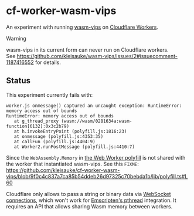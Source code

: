# cf-worker-wasm-vips

An experiment with running [wasm-vips](https://github.com/kleisauke/wasm-vips)
on [Cloudflare Workers](https://workers.cloudflare.com/).

> [!WARNING]
> wasm-vips in its current form can never run on Cloudflare workers.  
> See https://github.com/kleisauke/wasm-vips/issues/2#issuecomment-1187416552
> for details.

## Status

This experiment currently fails with:

```
worker.js onmessage() captured an uncaught exception: RuntimeError: memory access out of bounds
RuntimeError: memory access out of bounds
   at g_thread_proxy (wasm://wasm/0281634a:wasm-function[6132]:0x3c2b79)
   at h.invokeEntryPoint (polyfill.js:1816:23)
   at onmessage (polyfill.js:4353:35)
   at callFun (polyfill.js:4404:9)
   at Worker2.runPostMessage (polyfill.js:4410:7)
```

Since the `WebAssembly.Memory` in [the Web Worker polyfill](
lib/polyfill.ts) is not shared with the worker that instantiated
wasm-vips. See this `FIXME`:
https://github.com/kleisauke/cf-worker-wasm-vips/blob/9f0c4c837a7ca85b54ddeb26d97325c70bebda1b/lib/polyfill.ts#L60

Cloudflare only allows to pass a string or binary data via
[WebSocket connections](
https://github.com/cloudflare/workerd/blob/cae438f99d3e070e5530dbf42f338ee3392e68ae/src/workerd/api/web-socket.h#L62),
which won't work for [Emscripten's pthread](
https://emscripten.org/docs/porting/pthreads.html) integration.
It requires an API that allows sharing Wasm memory between workers.
